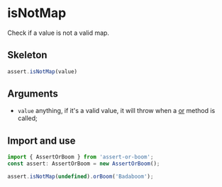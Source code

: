 # isNotMap

Check if a value is not a valid map.

## Skeleton

```ts
assert.isNotMap(value)
```

## Arguments

- `value` anything, if it's a valid value, it will throw when a [or](../or.md) method is called;

## Import and use

```ts
import { AssertOrBoom } from 'assert-or-boom';
const assert: AssertOrBoom = new AssertOrBoom();

assert.isNotMap(undefined).orBoom('Badaboom');
```
